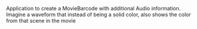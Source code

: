 Application to create a MovieBarcode with additional Audio information. Imagine a waveform that instead of being a solid color, also shows the color from that scene in the movie
